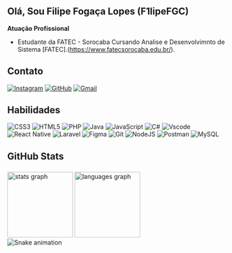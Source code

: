 ## Olá, Sou Filipe Fogaça Lopes (F1lipeFGC)

**Atuação Profissional**
- Estudante da FATEC - Sorocaba Cursando Analise e Desenvolvimnto de Sistema [FATEC].(https://www.fatecsorocaba.edu.br/).

## Contato 
[![Instagram](https://img.shields.io/badge/Instagram-FFF?style=for-the-badge&logo=instagram&logoColor=black)](https://www.instagram.com/f1lipefgc_/)
[![GitHub](https://img.shields.io/badge/GitHub-FFF?style=for-the-badge&logo=github&logoColor=black)](https://github.com/SEUUSERNAME)
[![Gmail](https://img.shields.io/badge/Gmail-FFF?style=for-the-badge&logo=gmail&logoColor=black)](mailto:SEUGMAIL)

## Habilidades
![CSS3](https://img.shields.io/badge/CSS3-FFF?style=for-the-badge&logo=css3&logoColor=black)
![HTML5](https://img.shields.io/badge/HTML5-FFF?style=for-the-badge&logo=html5&logoColor=black)
![PHP](https://img.shields.io/badge/PHP-FFF?style=for-the-badge&logo=php&logoColor=black)
![Java](https://img.shields.io/badge/java-FFF?style=for-the-badge&logo=openjdk&logoColor=black)
![JavaScript](https://img.shields.io/badge/JavaScript-FFF?style=for-the-badge&logo=javascript&logoColor=black)
![C#](https://img.shields.io/badge/C%23-FFF?style=for-the-badge&logo=c-sharp&logoColor=black)
![Vscode](https://img.shields.io/badge/Vscode-FFF?style=for-the-badge&logo=visual-studio-code&logoColor=black)
![React Native](https://img.shields.io/badge/React_Native-FFF?style=for-the-badge&logo=react&logoColor=black)
![Laravel](https://img.shields.io/badge/laravel-FFF?style=for-the-badge&logo=laravel&logoColor=black)
![Figma](https://img.shields.io/badge/Figma-FFF?style=for-the-badge&logo=figma&logoColor=black)
![Git](https://img.shields.io/badge/GIT-FFF?style=for-the-badge&logo=git&logoColor=black)
![NodeJS](https://img.shields.io/badge/node.js-FFF?style=for-the-badge&logo=node.js&logoColor=black)
![Postman](https://img.shields.io/badge/Postman-FFF?style=for-the-badge&logo=Postman&logoColor=black)
![MySQL](https://img.shields.io/badge/MySQL-FFF?style=for-the-badge&logo=mysql&logoColor=black)


<h2 align="left">GitHub Stats</h2>

###

<div align="left">
  <img src="https://github-readme-stats.vercel.app/api?username=F1lipeFGC&hide_title=false&hide_rank=false&show_icons=true&include_all_commits=true&count_private=true&disable_animations=false&theme=graywhite&locale=en&hide_border=false&order=1" height="150" alt="stats graph"  />
  <img src="https://github-readme-stats.vercel.app/api/top-langs?username=F1lipeFGC&locale=en&hide_title=false&layout=compact&card_width=320&langs_count=5&theme=graywhite&hide_border=false&order=2" height="150" alt="languages graph"  />
</div>

<img src="https://raw.githubusercontent.com/F1lipeFGC/F1lipeFGC/output/snake.svg" alt="Snake animation" />
